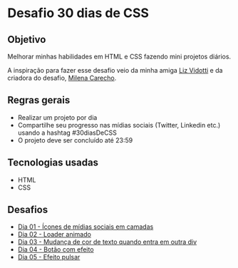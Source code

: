 # Desafio 30 dias de CSS

## Objetivo
Melhorar minhas habilidades em HTML e CSS fazendo mini projetos diários.

A inspiração para fazer esse desafio veio da minha amiga [Liz Vidotti](https://github.com/lizvidotti91) e da criadora do desafio, [Milena Carecho](https://github.com/MilenaCarecho/30diasDeCSS).

## Regras gerais
- Realizar um projeto por dia
- Compartilhe seu progresso nas mídias sociais (Twitter, Linkedin etc.) usando a hashtag #30diasDeCSS
- O projeto deve ser concluído até 23:59

## Tecnologias usadas
- HTML
- CSS

## Desafios
- [Dia 01 - Ícones de mídias sociais em camadas](https://github.com/plgisele/30-dias-css/tree/main/desafios/dia%2001)
- [Dia 02 - Loader animado](https://github.com/plgisele/30-dias-css/tree/main/desafios/dia%2002)
- [Dia 03 - Mudança de cor de texto quando entra em outra div](https://github.com/plgisele/30-dias-css/tree/main/desafios/dia%2003)
- [Dia 04 - Botão com efeito](https://github.com/plgisele/30-dias-css/tree/main/desafios/dia%2004)
- [Dia 05 - Efeito pulsar](https://github.com/plgisele/30-dias-css/tree/main/desafios/dia%2005)